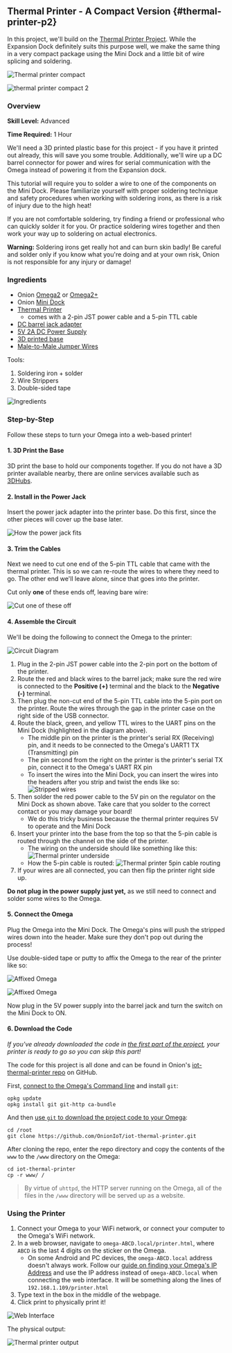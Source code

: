 ## Thermal Printer - A Compact Version {#thermal-printer-p2}

In this project, we'll build on the [Thermal Printer Project](#thermal-printer-p1). While the Expansion Dock definitely suits this purpose well, we make the same thing in a very compact package using the Mini Dock and a little bit of wire splicing and soldering.

![Thermal printer compact](./img/thermal-printer-2-1.jpg)

![thermal printer compact 2](./img/thermal-printer-2-assembled-02.jpg)

### Overview

**Skill Level:** Advanced

**Time Required:** 1 Hour

We'll need a 3D printed plastic base for this project - if you have it printed out already, this will save you some trouble. Additionally, we'll wire up a DC barrel connector for power and wires for serial communication with the Omega instead of powering it from the Expansion dock.

This tutorial will require you to solder a wire to one of the components on the Mini Dock. Please familiarize yourself with proper soldering technique and safety procedures when working with soldering irons, as there is a risk of injury due to the high heat!

If you are not comfortable soldering, try finding a friend or professional who can quickly solder it for you. Or practice soldering wires together and then work your way up to soldering on actual electronics.

**Warning:** Soldering irons get really hot and can burn skin badly! Be careful and solder only if you know what you're doing and at your own risk, Onion is not responsible for any injury or damage!

### Ingredients

* Onion [Omega2](https://onion.io/store/omega2/) or [Omega2+](https://onion.io/store/omega2p/)
* Onion [Mini Dock](https://onion.io/store/mini-dock/)
* [Thermal Printer](https://www.amazon.com/gp/product/B00XW2K422/ref=as_li_tl?ie=UTF8&tag=onion0e-20&camp=1789&creative=9325&linkCode=as2&creativeASIN=B00XW2K422&linkId=ed19204d85392906ca786c03557458dd)
    * comes with a 2-pin JST power cable and a 5-pin TTL cable
* [DC barrel jack adapter](https://www.amazon.com/gp/product/B00ZGDF7AY/ref=as_li_tl?ie=UTF8&camp=1789&creative=9325&creativeASIN=B00ZGDF7AY&linkCode=as2&tag=onion0e-20&linkId=5d39734cc06c3916099832cb4748a245)
* [5V 2A DC Power Supply](https://www.amazon.com/gp/product/B00GUO5WUI/ref=as_li_tl?ie=UTF8&tag=onion0e-20&camp=1789&creative=9325&linkCode=as2&creativeASIN=B00GUO5WUI&linkId=e8c01614795aeb9d078c1ea0e1940db3)
* [3D printed base](http://www.thingiverse.com/thing:1272778)
* [Male-to-Male Jumper Wires](https://www.amazon.com/gp/product/B01LZF1ZSZ/ref=as_li_tl?ie=UTF8&tag=onion0e-20&camp=1789&creative=9325&linkCode=as2&creativeASIN=B01LZF1ZSZ&linkId=0fa23489eefb433f7768a252eb43dbde)

Tools:

1. Soldering iron + solder
1. Wire Strippers
1. Double-sided tape


![Ingredients](./img/thermal-printer-2-ingredients.jpg)

### Step-by-Step

Follow these steps to turn your Omega into a web-based printer!

#### 1. 3D Print the Base

3D print the base to hold our components together. If you do not have a 3D printer available nearby, there are online services available such as [3DHubs](https://www.3dhubs.com/).

#### 2. Install in the Power Jack

Insert the power jack adapter into the printer base. Do this first, since the other pieces will cover up the base later.

![How the power jack fits](./img/thermal-printer-2-base.jpg)

#### 3. Trim the Cables

Next we need to cut one end of the 5-pin TTL cable that came with the thermal printer. This is so we can re-route the wires to where they need to go. The other end we'll leave alone, since that goes into the printer.

Cut only **one** of these ends off, leaving bare wire:

![Cut one of these off](./img/thermal-printer-2-cable.jpg)

#### 4. Assemble the Circuit

We'll be doing the following to connect the Omega to the printer:

![Circuit Diagram](./img/thermal-printer-2-circuit-diagram.png)

1. Plug in the 2-pin JST power cable into the 2-pin port on the bottom of the printer.
1. Route the red and black wires to the barrel jack; make sure the red wire is connected to the **Positive (+)** terminal and the black to the **Negative (-)** terminal.
1. Then plug the non-cut end of the 5-pin TTL cable into the 5-pin port on the printer. Route the wires through the gap in the printer case on the right side of the USB connector.
1. Route the black, green, and yellow TTL wires to the UART pins on the Mini Dock (highlighted in the diagram above).
	* The middle pin on the printer is the printer's serial RX (Receiving) pin, and it needs to be connected to the Omega's UART1 TX (Transmitting) pin
	* The pin second from the right on the printer is the printer's serial TX pin, connect it to the Omega's UART RX pin
	* To insert the wires into the Mini Dock, you can insert the wires into the headers after you strip and twist the ends like so:
		![Stripped wires](./img/temperature-monitor-assembly-01.jpg)
1. Then solder the red power cable to the 5V pin on the regulator on the Mini Dock as shown above. Take care that you solder to the correct contact or you may damage your board!
	* We do this tricky business because the thermal printer requires 5V to operate and the Mini Dock
1. Insert your printer into the base from the top so that the 5-pin cable is routed through the channel on the side of the printer.
	* The wiring on the underside should like something like this:
		![Thermal printer underside](./img/thermal-printer-2-underside.jpg)
	* How the 5-pin cable is routed:
		![Thermal printer 5pin cable routing](./img/thermal-printer-2-5pin-cable-routing.jpg)
1. If your wires are all connected, you can then flip the printer right side up.


**Do not plug in the power supply just yet,** as we still need to connect and solder some wires to the Omega.


#### 5. Connect the Omega

Plug the Omega into the Mini Dock. The Omega's pins will push the stripped wires down into the header. Make sure they don't pop out during the process!

Use double-sided tape or putty to affix the Omega to the rear of the printer like so:

![Affixed Omega](./img/thermal-printer-2-assembled-01.jpg)

![Affixed Omega](./img/thermal-printer-2-assembled-02.jpg)

Now plug in the 5V power supply into the barrel jack and turn the switch on the Mini Dock to ON.


#### 6. Download the Code

*If you've already downloaded the code in [the first part of the project](#thermal-printer-p1), your printer is ready to go so you can skip this part!*

The code for this project is all done and can be found in Onion's [iot-thermal-printer repo](https://github.com/OnionIoT/iot-thermal-printer) on GitHub.

First, [connect to the Omega's Command line](https://docs.onion.io/omega2-docs/connecting-to-the-omega-terminal.html#connecting-to-the-omega-terminal-ssh) and install `git`:

```
opkg update
opkg install git git-http ca-bundle
```

And then [use `git` to download the project code to your Omega](https://docs.onion.io/omega2-docs/installing-and-using-git.html):

```
cd /root
git clone https://github.com/OnionIoT/iot-thermal-printer.git
```

After cloning the repo, enter the repo directory and copy the contents of the `www` to the `/www` directory on the Omega:

```
cd iot-thermal-printer
cp -r www/ /
```

> By virtue of `uhttpd`, the HTTP server running on the Omega, all of the files in the `/www` directory will be served up as a website.



### Using the Printer

1. Connect your Omega to your WiFi network, or connect your computer to the Omega's WiFi network.
1. In a web browser, navigate to `omega-ABCD.local/printer.html`, where `ABCD` is the last 4 digits on the sticker on the Omega.
	* On some Android and PC devices, the `omega-ABCD.local` address doesn't always work. Follow our [guide on finding your Omega's IP Address](https://docs.onion.io/omega2-docs/finding-omega-ip-address.html) and use the IP address instead of `omega-ABCD.local` when connecting the web interface. It will be something along the lines of `192.168.1.109/printer.html`
1. Type text in the box in the middle of the webpage.
1. Click print to physically print it!

![Web Interface](./img/thermal-printer-web-page.png)

The physical output:

![Thermal printer output](./img/thermal-printer-2-1.jpg)
